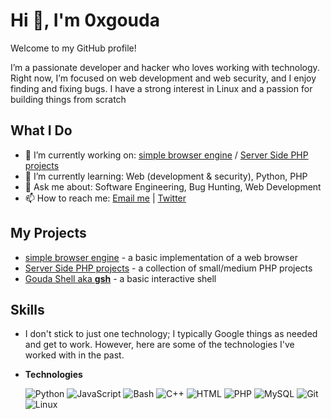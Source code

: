 # Hi 👋, I'm 0xgouda

Welcome to my GitHub profile!

I’m a passionate developer and hacker who loves working with technology. Right now, I’m focused on web development and web security, and I enjoy finding and fixing bugs. I have a strong interest in Linux and a passion for building things from scratch

## What I Do

- 🔭 I’m currently working on: [simple browser engine](https://github.com/0xgouda/SimpleBrowserEngine) / [Server Side PHP projects](https://github.com/0xgouda/PhpProjects)
- 🌱 I’m currently learning: Web (development & security), Python, PHP 
- 💬 Ask me about: Software Engineering, Bug Hunting, Web Development
- 📫 How to reach me: [Email me](mailto:gouda0x@gmail.com) | [Twitter](https://x.com/_Ahmed_gouda__)

## My Projects

- [simple browser engine](https://github.com/0xgouda/SimpleBrowserEngine) - a basic implementation of a web browser
- [Server Side PHP projects](https://github.com/0xgouda/PhpProjects) - a collection of small/medium PHP projects 
- [Gouda Shell aka __gsh__](https://github.com/0xgouda/ShellImplementation) - a basic interactive shell
## Skills
- I don't stick to just one technology; I typically Google things as needed and get to work. However, here are some of the technologies I've worked with in the past.

- **Technologies**

  ![Python](https://skillicons.dev/icons?i=python)  ![JavaScript](https://skillicons.dev/icons?i=javascript)  ![Bash](https://skillicons.dev/icons?i=bash)  ![C++](https://skillicons.dev/icons?i=cpp) ![HTML](https://skillicons.dev/icons?i=html)  ![PHP](https://skillicons.dev/icons?i=php)  ![MySQL](https://skillicons.dev/icons?i=mysql) ![Git](https://skillicons.dev/icons?i=git)  ![Linux](https://skillicons.dev/icons?i=linux)  
